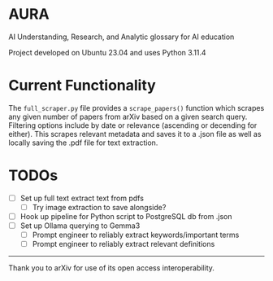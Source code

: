 # AURA
AI Understanding, Research, and Analytic glossary for AI education

Project developed on Ubuntu 23.04 and uses Python 3.11.4

# Current Functionality
The `full_scraper.py` file provides a `scrape_papers()` function which scrapes any given number of papers from arXiv based on a given search query. Filtering options include by date or relevance (ascending or decending for either). This scrapes relevant metadata and saves it to a .json file as well as locally saving the .pdf file for text extraction.

# TODOs
- [ ] Set up full text extract text from pdfs
    - [ ] Try image extraction to save alongside?
- [ ] Hook up pipeline for Python script to PostgreSQL db from .json
- [ ] Set up Ollama querying to Gemma3
    - [ ] Prompt engineer to reliably extract keywords/important terms
    - [ ] Prompt engineer to reliably extract relevant definitions

---
Thank you to arXiv for use of its open access interoperability.
